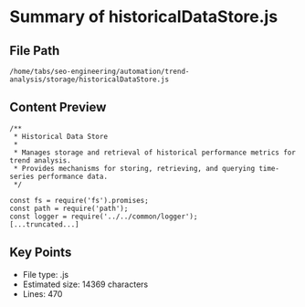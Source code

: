 # Summary of historicalDataStore.js
  
## File Path
`/home/tabs/seo-engineering/automation/trend-analysis/storage/historicalDataStore.js`

## Content Preview
```
/**
 * Historical Data Store
 * 
 * Manages storage and retrieval of historical performance metrics for trend analysis.
 * Provides mechanisms for storing, retrieving, and querying time-series performance data.
 */

const fs = require('fs').promises;
const path = require('path');
const logger = require('../../common/logger');
[...truncated...]
```

## Key Points
- File type: .js
- Estimated size: 14369 characters
- Lines: 470
